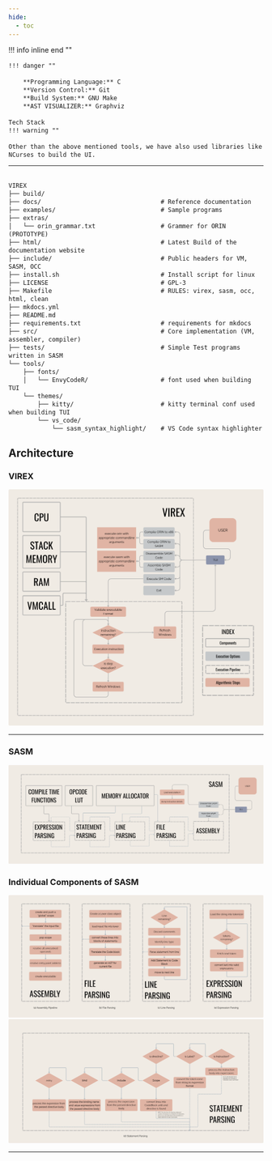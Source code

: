 ```yaml
---
hide:
  - toc
---
```


!!! info inline end ""

    !!! danger ""

        **Programming Language:** C
        **Version Control:** Git
        **Build System:** GNU Make
        **AST VISUALIZER:** Graphviz

    Tech Stack
    !!! warning ""

    Other than the above mentioned tools, we have also used libraries like
    NCurses to build the UI.
---

```title="Project Structure"

VIREX
├── build/
├── docs/                                 # Reference documentation
├── examples/                             # Sample programs
├── extras/
│   └── orin_grammar.txt                  # Grammer for ORIN (PROTOTYPE)
├── html/                                 # Latest Build of the documentation website
├── include/                              # Public headers for VM, SASM, OCC
├── install.sh                            # Install script for linux
├── LICENSE                               # GPL-3
├── Makefile                              # RULES: virex, sasm, occ, html, clean
├── mkdocs.yml
├── README.md
├── requirements.txt                      # requirements for mkdocs
├── src/                                  # Core implementation (VM, assembler, compiler)
├── tests/                                # Simple Test programs written in SASM
└── tools/
    ├── fonts/
    │   └── EnvyCodeR/                    # font used when building TUI
    └── themes/
        ├── kitty/                        # kitty terminal conf used when building TUI
        └── vs_code/
            └── sasm_syntax_highlight/    # VS Code syntax highlighter
```

## Architecture

### VIREX

![Image](assets/Architecture/virex_arch.png)

---

### SASM

![Image](assets/Architecture/sasm_arch.png)

### Individual Components of SASM
![Image](assets/Architecture/sasm_components_1.png)
![Image](assets/Architecture/sasm_components_2.png)

---
